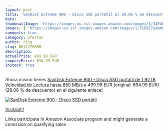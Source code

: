 ```yaml
---
layout: post
title: 'SanDisk Extreme 900 - Disco SSD portátil al 28.06 % de descuento'
date: 
thumbnailImage: 'https://images-eu.ssl-images-amazon.com/images/I/31EbE7yamNL._SL200_.jpg'
images: [ 'https://images-eu.ssl-images-amazon.com/images/I/31EbE7yamNL._SL200_.jpg' ]
comments: true
category: ofertas
author: ring
slug: B01127E6RM
description:
actualPrice: 499.98 EUR
comparePrice: 694.99 EUR
inStock: true
---
```


Ahora mismo tienes [SanDisk Extreme 900 - Disco SSD portátil de 1 92TB  Velocidad de Lectura hasta 850 MB/s ](https://www.amazon.es/dp/B01127E6RM/?tag=tolees-21) a 499.98 EUR (original: 694.99 EUR) (28.06 %  de descuento) en el siguiente enlace!

[![SanDisk Extreme 900 - Disco SSD portátil](https://images-eu.ssl-images-amazon.com/images/I/31EbE7yamNL._SL200_.jpg)](https://www.amazon.es/dp/B01127E6RM/?tag=tolees-21)

[Visítala!!!](https://www.amazon.es/dp/B01127E6RM/?tag=tolees-21)

Links participate in Amazon Associate program and might generate a comission on qualifying sales
